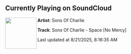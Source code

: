 ## Currently Playing on SoundCloud

[<img align="left" width="100" src="https://i1.sndcdn.com/artworks-0Ly9aivi0ZyL8tWs-uQO1Aw-t500x500.png">](https://soundcloud.com/no-mercy-label/sonsofcharlie-space)

**Artist**: Sons Of Charlie 

**Track**: Sons Of Charlie - Space [No Mercy]

Last updated at 8/21/2025, 8:16:35 AM
